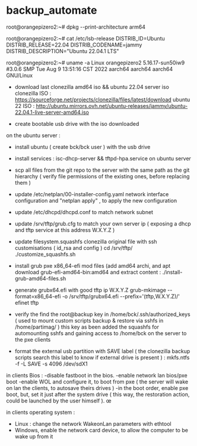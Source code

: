 # backup_automate

root@orangepizero2:~# dpkg --print-architecture
arm64

root@orangepizero2:~# cat /etc/lsb-release 
DISTRIB_ID=Ubuntu
DISTRIB_RELEASE=22.04
DISTRIB_CODENAME=jammy
DISTRIB_DESCRIPTION="Ubuntu 22.04.1 LTS"

root@orangepizero2:~# uname -a
Linux orangepizero2 5.16.17-sun50iw9 #3.0.6 SMP Tue Aug 9 13:51:16 CST 2022 aarch64 aarch64 aarch64 GNU/Linux

- download last clonezilla amd64 iso && ubuntu 22.04 server iso
  clonezilla ISO : 
     https://sourceforge.net/projects/clonezilla/files/latest/download
  ubuntu 22 ISO : 
     http://ubuntu.mirrors.ovh.net/ubuntu-releases/jammy/ubuntu-22.04.1-live-server-amd64.iso

- create bootable usb drive with the iso downloaded

on the ubuntu server :
- install ubuntu ( create bck/bck user ) with the usb drive
- install services : isc-dhcp-server && tftpd-hpa.service on ubuntu server
- scp all files from the git repo to the server with the same path as the git hierarchy ( verify file permissions of the existing ones, before replacing them )
- update /etc/netplan/00-installer-config.yaml network interface configuration
and  "netplan apply" , to apply the new configuration
- update /etc/dhcpd/dhcpd.conf to match network subnet
- update /srv/tftp/grub.cfg to match  your own server ip ( exposing a dhcp and tftp service at this address W.X.Y.Z )
- update filesystem.squashfs clonezilla original file with ssh customisations ( id_rsa and config )
cd /srv/tftp/
./customize_squashfs.sh
- install grub pxe x86_64-efi mod files (add amd64 archi, and apt download grub-efi-amd64-bin:amd64 and extract content :
./install-grub-amd64-files.sh
- generate grubx64.efi with good tftp ip W.X.Y.Z
grub-mkimage --format=x86_64-efi -o /srv/tftp/grubx64.efi --prefix='(tftp,W.X.Y.Z)/' efinet tftp

- verify the find the root@backup key in /home/bck/.ssh/authorized_keys ( used to mount custom scripts backup & restore via sshfs in /home/partimag/ )
     this key as been added the squashfs for automounting sshfs and gaining access to /home/bck on the server to the pxe clients
- format the external usb partition with SAVE label ( the clonezilla backup scripts search this label to know if external drive is present ) :
     mkfs.ntfs -f -L SAVE -s 4096 /dev/sdX1

in clients Bios :
-disable fastboot in the bios.
-enable network lan bios/pxe boot
-enable WOL and configure it, to boot from pxe ( the server will wake on lan the clients, to autosave theirs drives )
-in the boot order, enable pxe boot, but, set it just after the system drive ( this way, the restoration action, could be launched by the user himself ).
œ

in clients  operating system :
  - Linux : change the network WakeonLan parameters with ethtool
  - Windows, enable the network card device, to allow the computer to be wake up from it

